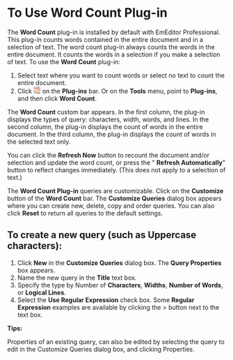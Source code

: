# To Use Word Count Plug-in

The **Word Count** plug-in is installed by default with EmEditor Professional. This plug-in counts words contained in the entire document and in a selection of text. The word count plug-in always counts the words in the entire document. It
counts the words in a selection if you make a selection of text. To use the **Word Count** plug-in:

1. Select text where you want to count words or select no text to count the entire document.
2. Click **![Word Count](../../images/plugin_wordcount.gif)** on the **Plug-ins** bar. Or on the **Tools** menu, point to **Plug-ins**, and then click **Word Count**.

The **Word Count** custom bar appears. In the first column, the plug-in displays the types of query: characters, width, words, and lines. In the second column, the plug-in displays the count of words in the entire document. In the third column, the
plug-in displays the count of words in the selected text only.

You can click the **Refresh Now** button to recount the document and/or selection and update the word count, or press the " **Refresh Automatically**" button to reflect changes immediately. (This does not apply to a selection of text.)

The **Word Count Plug-in** queries are customizable. Click on the **Customize** button of the **Word Count** bar. The **Customize Queries** dialog box appears where you can create new, delete, copy and order queries. You can also click **Reset** to return all queries to
the default settings.

## To create a new query (such as Uppercase characters):

1. Click **New** in the **Customize Queries** dialog box. The **Query Properties** box appears.
2. Name the new query in the **Title** text box.
3. Specify the type by Number of **Characters**, **Widths**, **Number of Words**, or **Logical Lines**.
4. Select the **Use Regular Expression** check box. Some **Regular Expression** examples are available by clicking the > button next to the text box.

**Tips:**

Properties of an existing query, can also be edited by selecting the query to edit in the Customize Queries dialog box, and clicking Properties.
